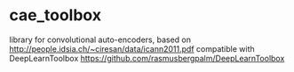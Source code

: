 # cae_toolbox
library for convolutional auto-encoders, based on http://people.idsia.ch/~ciresan/data/icann2011.pdf
compatible with DeepLearnToolbox https://github.com/rasmusbergpalm/DeepLearnToolbox

